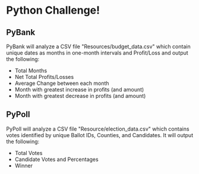 # Python Challenge!
## PyBank
PyBank will analyze a CSV file "Resources/budget_data.csv" which contain unique dates as months in one-month intervals and Profit/Loss  and output the following:
- Total Months
- Net Total Profits/Losses
- Average Change between each month
- Month with greatest increase in profits (and amount)
- Month with greatest decrease in profits (and amount)
## PyPoll
PyPoll will analyze a CSV file "Resource/election_data.csv" which contains votes identified by unique Ballot IDs, Counties, and Candidates. It will output the following:
- Total Votes
- Candidate Votes and Percentages
- Winner